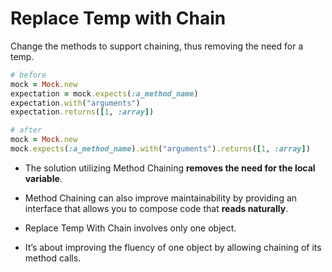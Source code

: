 # Replace Temp with Chain

Change the methods to support chaining, thus removing the need for a temp.

```ruby
# before
mock = Mock.new
expectation = mock.expects(:a_method_name)
expectation.with("arguments")
expectation.returns([1, :array])

# after
mock = Mock.new
mock.expects(:a_method_name).with("arguments").returns([1, :array])
```

+ The solution utilizing Method Chaining **removes the need for the local variable**.
+ Method Chaining can also improve maintainability by providing an interface that allows you to compose code that **reads naturally**.

+ Replace Temp With Chain involves only one object.
+ It’s about improving the fluency of one object by allowing chaining of its method calls.
